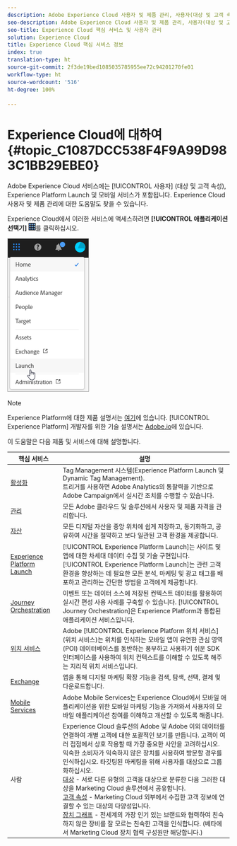 ```yaml
---
description: Adobe Experience Cloud 사용자 및 제품 관리, 사용자(대상 및 고객 속성), Journey Orchestration, 오퍼, 장소, Experience Platform Launch 및 모바일 서비스에 대해 알아봅니다.
seo-description: Adobe Experience Cloud 사용자 및 제품 관리, 사용자(대상 및 고객 속성), 오퍼, Experience Platform Launch 및 모바일 서비스에 대해 알아봅니다.
seo-title: Experience Cloud 핵심 서비스 및 사용자 관리
solution: Experience Cloud
title: Experience Cloud 핵심 서비스 정보
index: true
translation-type: ht
source-git-commit: 2f3de19bed1085035785955ee72c94201270fe01
workflow-type: ht
source-wordcount: '516'
ht-degree: 100%

---
```



# Experience Cloud에 대하여 {#topic_C1087DCC538F4F9A99D983C1BB29EBE0}

Adobe Experience Cloud 서비스에는 [!UICONTROL 사용자] (대상 및 고객 속성), Experience Platform Launch 및 모바일 서비스가 포함됩니다. Experience Cloud 사용자 및 제품 관리에 대한 도움말도 찾을 수 있습니다.

Experience Cloud에서 이러한 서비스에 액세스하려면 **[!UICONTROL 애플리케이션 선택기]** ![](assets/menu-icon.png)를 클릭하십시오.

![](assets/platform-core-services.png)

>[!NOTE]
>
>Experience Platform에 대한 제품 설명서는 [여기](https://docs.adobe.com/content/help/ko-KR/experience-platform/landing/home.html)에 있습니다. [!UICONTROL Experience Platform] 개발자를 위한 기술 설명서는 [Adobe.io](https://www.adobe.io/apis/experienceplatform/home/services.html)에 있습니다.

이 도움말은 다음 제품 및 서비스에 대해 설명합니다.

| 핵심 서비스 | 설명 |
|--- |--- |
| [활성화](activation/activation.md) | Tag Management 시스템(Experience Platform Launch 및 Dynamic Tag Management).<br>트리거를 사용하면 Adobe Analytics의 통찰력을 기반으로 Adobe Campaign에서 실시간 조치를 수행할 수 있습니다. |
| [관리](admin-getting-started/admin-getting-started.md) | 모든 Adobe 클라우드 및 솔루션에서 사용자 및 제품 자격을 관리합니다. |
| [자산](experience-cloud-assets/experience-cloud-assets.md) | 모든 디지털 자산을 중앙 위치에 쉽게 저장하고, 동기화하고, 공유하여 시간을 절약하고 보다 일관된 고객 환경을 제공합니다. |
| [Experience Platform Launch](https://docs.adobe.com/content/help/ko-KR/launch/using/overview.html) | [!UICONTROL Experience Platform Launch]는 사이트 및 앱에 대한 차세대 데이터 수집 및 기술 구현입니다. [!UICONTROL Experience Platform Launch]는 관련 고객 환경을 향상하는 데 필요한 모든 분석, 마케팅 및 광고 태그를 배포하고 관리하는 간단한 방법을 고객에게 제공합니다. |
| [Journey Orchestration](https://docs.adobe.com/content/help/ko-KR/journeys/using/journey-orchestration-home.html) | 이벤트 또는 데이터 소스에 저장된 컨텍스트 데이터를 활용하여 실시간 편성 사용 사례를 구축할 수 있습니다. [!UICONTROL Journey Orchestration]은 Experience Platform과 통합된 애플리케이션 서비스입니다. |
| [위치 서비스](https://docs.adobe.com/content/help/ko-KR/places/using/home.html) | Adobe [!UICONTROL Experience Platform 위치 서비스] (위치 서비스)는 위치를 인식하는 모바일 앱이 유연한 관심 영역(POI) 데이터베이스를 동반하는 풍부하고 사용하기 쉬운 SDK 인터페이스를 사용하여 위치 컨텍스트를 이해할 수 있도록 해주는 지리적 위치 서비스입니다. |
| [Exchange](exchange.md) | 앱을 통해 디지털 마케팅 확장 기능을 검색, 탐색, 선택, 결제 및 다운로드합니다. |
| [Mobile Services](https://docs.adobe.com/content/help/ko-KR/mobile-services/using/home.html) | Adobe Mobile Services는 Experience Cloud에서 모바일 애플리케이션을 위한 모바일 마케팅 기능을 가져와서 사용자의 모바일 애플리케이션 참여를 이해하고 개선할 수 있도록 해줍니다. |
| 사람 | Experience Cloud 솔루션의 Adobe 및 Adobe 이외 데이터를 연결하여 개별 고객에 대한 포괄적인 보기를 만듭니다. 고객이 여러 접점에서 상호 작용할 때 가장 중요한 사안을 고려하십시오. 익숙한 소비자가 익숙하지 않은 장치를 사용하여 방문할 경우를 인식하십시오. 타깃팅된 마케팅을 위해 사용자를 대상으로 그룹화하십시오.<br>[대상](audience-library/audience-library.md) - 서로 다른 유형의 고객을 대상으로 분류한 다음 그러한 대상을 Marketing Cloud 솔루션에서 공유합니다.<br>[고객 속성](attributes/attributes.md) - Marketing Cloud 외부에서 수집한 고객 정보에 연결할 수 있는 대상의 다양성입니다.<br>[장치 그래프](https://landing.adobe.com/en/na/events/summit/275658-summit-co-op.html) - 전세계의 가장 인기 있는 브랜드와 협력하여 친숙하지 않은 장비를 잘 모르는 친숙한 고객을 인식합니다. (베타에서 Marketing Cloud 장치 협력 구성원만 해당합니다.) |
